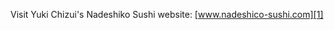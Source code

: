 Visit Yuki Chizui's Nadeshiko Sushi website: [www.nadeshico-sushi.com][1]

[1]: http://www.nadeshico-sushi.com/